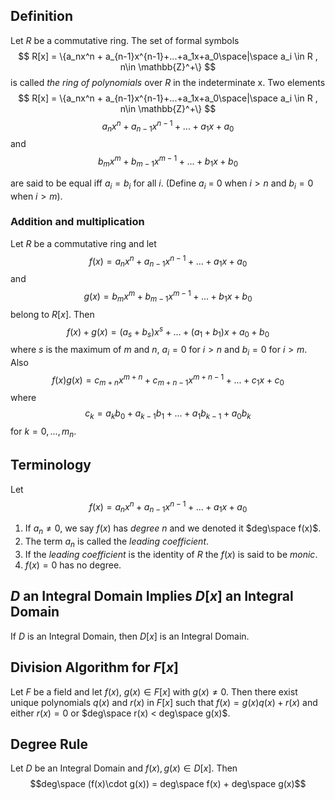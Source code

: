 ## Definition
Let $R$ be a commutative ring. The set of formal symbols
$$
R[x] = \{a_nx^n + a_{n-1}x^{n-1}+...+a_1x+a_0\space|\space a_i \in R , n\in \mathbb{Z}^+\}
$$
is called _the ring of polynomials_ over $R$ in the indeterminate x.
Two elements 
$$
R[x] = \{a_nx^n + a_{n-1}x^{n-1}+...+a_1x+a_0\space|\space a_i \in R , n\in \mathbb{Z}^+\}
$$
$$
a_nx^n + a_{n-1}x^{n-1}+...+a_1x+a_0
$$
and
$$
b_mx^m + b_{m-1}x^{m-1}+...+b_1x+b_0
$$

are said to be equal iff $a_i = b_i$ for all $i$. (Define $a_i$ = 0 when $i>n$ and $b_i = 0$ when $i>m$).


### Addition and multiplication
Let $R$ be a commutative ring and let
$$
f(x)= a_nx^n + a_{n-1}x^{n-1}+...+a_1x+a_0
$$
and
$$
g(x) = b_mx^m + b_{m-1}x^{m-1}+...+b_1x+b_0
$$
belong to $R[x]$. Then
$$
f(x) + g(x) = (a_s + b_s)x^s+...+(a_1 + b_1)x + a_0 + b_0
$$
where $s$ is the maximum of $m$ and $n$, $a_i=0$ for $i>n$ and $b_i = 0$ for $i>m$. Also
$$
f(x)g(x) = c_{m+n}x^{m+n}+ c_{m+n-1}x^{m+n-1}+...+c_1x+c_0
$$
where
$$
c_k = a_kb_0 + a_{k-1}b_1+...+a_1b_{k-1}+a_0b_k
$$
for $k=0,...,m_n$.

## Terminology
Let 
$$
f(x)= a_nx^n + a_{n-1}x^{n-1}+...+a_1x+a_0
$$
1. If $a_n \neq 0$, we say $f(x)$ has _degree_ $n$ and we denoted it $deg\space f(x)$.
2. The term $a_n$ is called the _leading coefficient_.
3. If the _leading coefficient_ is the identity of $R$ the $f(x)$ is said to be _monic_.
4. $f(x) = 0$  has no degree.

## $D$ an Integral Domain Implies $D[x]$ an Integral Domain
If $D$ is an Integral Domain, then $D[x]$ is an Integral Domain.

## Division Algorithm for $F[x]$
Let $F$ be a field and let $f(x)$, $g(x) \in F[x]$ with $g(x) \neq 0$. Then there exist unique polynomials $q(x)$ and $r(x)$ in $F[x]$ such that $f(x) = g(x)q(x) + r(x)$ and either $r(x)=0$ or $deg\space r(x) < deg\space g(x)$.

## Degree Rule
Let $D$ be an Integral Domain and $f(x), g(x) \in D[x]$. Then 
$$deg\space (f(x)\cdot g(x)) = deg\space f(x) + deg\space g(x)$$


